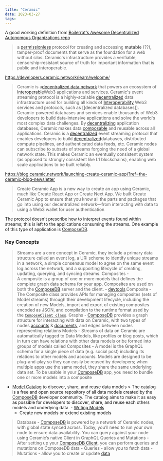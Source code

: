 ```yaml
---
title: "Ceramic"
date: 2023-03-27
tags:
---
```

A good working definition from [Boilerrat's Awesome Decentralized Autonomous Organizations repo](https://github.com/boilerrat/awesome-decentralized-autonomous-organizations)
>a [permissionless](/notes/Permissionless.md) protocol for creating and accessing **mutable** (??), tamper-proof documents that serve as the foundation for a web without silos. Ceramic's infrastructure provides a verifiable, censorship-resistant source of truth for important information that is public and interoperable.

https://developers.ceramic.network/learn/welcome/
> Ceramic is a[decentralized data network](quartz/content/decentralized%20data%20network.md) that powers an ecosystem of [Interoperable](/notes/Interoperability.md)Web3 applications and services. Ceramic's event streaming protocol is a highly-scalable [decentralized](/notes/Decentralization.md) data infrastructure used for building all kinds of [Interoperability](/notes/Interoperability.md) Web3 services and protocols, such as [[decentralized databases]]. Ceramic-powered databases and services enable thousands of Web3 developers to build data-intensive applications and solve the world's most complex data challenges. By [decentralizing](/notes/Decentralization.md) application databases, Ceramic makes data [composable](/content/notes/Composability.md) and reusable across all applications. 
> Ceramic is a [decentralized](/notes/Decentralization.md) event streaming protocol that enables developers to build [decentralized](/notes/Decentralization.md)databases, distributed compute pipelines, and authenticated data feeds, etc. Ceramic nodes can subscribe to subsets of streams forgoing the need of a global network state. This makes Ceramic an eventually consistent system (as opposed to strongly consistent like L1 blockchains), enabling web scale applications to be built reliably.

https://blog.ceramic.network/launching-create-ceramic-app/?ref=the-ceramic-blog-newsletter
>Create Ceramic App is a new way to create an app using Ceramic, much like Create React App or Create Next App. We built Create Ceramic App to ensure that you know all the parts and packages that go into using our decentralized network—from interacting with data to using a Web3 wallet for user authentication.

The protocol doesn't prescribe how to interpret events found within streams; this is left to the applications consuming the streams. One example of this type of application is [ComposeDB](https://composedb.js.org/).

### Key Concepts
>Streams are a core concept in Ceramic, they include a primary data structure called an event log, a URI scheme to identify unique streams in a network, a simple consensus model to agree on the same event log across the network, and a supporting lifecycle of creating, updating, querying, and syncing streams.
>Composites - A composite is a group of one or more models that defines the complete graph data schema for your app. Composites are used on both the [ComposeDB](/notes/ComposeDB.md) server and the client.
	- [devtools](https://composedb.js.org/docs/0.3.x/api/modules/devtools).Composite
	- The Composite class provides APIs for managing composites (sets of Model streams) through their development lifecycle, including the creation of new Models, import and export of existing composites encoded as JSON, and compilation to the runtime format used by the [`ComposeClient class`](https://composedb.js.org/docs/0.3.x/api/classes/client.ComposeClient).
>  Graphs - [ComposeDB](/notes/ComposeDB.md)  provides a graph structure for interacting with data on Ceramic, with two types of nodes [accounts](https://composedb.js.org/docs/0.4.x/graph-structure#accounts) & [documents](https://composedb.js.org/docs/0.4.x/graph-structure#documents), and edges between nodes representing relations
>  Models - Streams of data on Ceramic are automatically tagged to Data Models, like profiles or blog posts, which in turn can have relations with other data models or be formed into groups of models called Composites
	- A model is the GraphQL schema for a single piece of data (e.g. social post) including its relations to other models and accounts. Models are designed to be plug-and-play so they can easily be reused by developers; when multiple apps use the same model, they share the same underlying data set. To be usable in your [ComposeDB](/notes/ComposeDB.md) app, you need to bundle one or more models into a composite
   - [Model Catalog](https://composedb.js.org/docs/0.4.x/guides/data-modeling/model-catalog) to discover, share, and reuse data models
	> The catalog is a free and open source repository of all data models created by the [ComposeDB](/notes/ComposeDB.md) developer community. The catalog aims to make it as easy as possible for developers to discover, share, and reuse each others models and underlying data.
	- [Writing Models](https://composedb.js.org/docs/0.4.x/guides/data-modeling/writing-models)
		- Create new models or extend existing models
>  Database - [ComposeDB](/notes/ComposeDB.md) is powered by a network of Ceramic nodes, with global state synced across. Today, you’ll need to run your own node to ensure data availability. You can query against your node using Ceramic’s native Client in GraphQL
>  Queries and Mutations - After setting up your [ComposeDB Client](https://composedb.js.org/docs/0.4.x/guides/composedb-client/javascript-client), you can perform queries and mutations on ComposeDB data
		- Queries - allow you to fetch data
		- Mutations - allow you to create or update [data](data.md)


